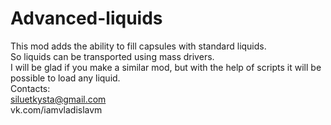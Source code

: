 # Advanced-liquids
This mod adds the ability to fill capsules with standard liquids. <br>
So liquids can be transported using mass drivers.<br>
I will be glad if you make a similar mod, but with the help of scripts it will be possible to load any liquid.<br>
Contacts:<br>
siluetkysta@gmail.com<br>
vk.com/iamvladislavm<br>
